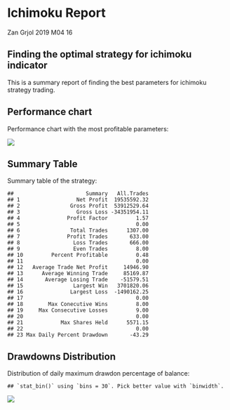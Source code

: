 Ichimoku Report
================
Zan Grjol
2019 M04 16

Finding the optimal strategy for ichimoku indicator
---------------------------------------------------

This is a summary report of finding the best parameters for ichimoku strategy trading.

<!--html_preserve-->

<script type="application/json" data-for="htmlwidget-407f54ffbcceaff61d5c">{"x":{"visdat":{"1f1c4e63934":["function () ","plotlyVisDat"]},"cur_data":"1f1c4e63934","attrs":{"1f1c4e63934":{"x":{},"y":{},"z":{},"alpha_stroke":1,"sizes":[10,100],"spans":[1,20],"type":"surface","inherit":true}},"layout":{"margin":{"b":40,"l":60,"t":25,"r":10},"scene":{"xaxis":{"title":"rownames(matrix_final)"},"yaxis":{"title":"colnames(matrix_final)"},"zaxis":{"title":"matrix_final"}},"hovermode":"closest","showlegend":false,"legend":{"yanchor":"top","y":0.5}},"source":"A","config":{"modeBarButtonsToAdd":[{"name":"Collaborate","icon":{"width":1000,"ascent":500,"descent":-50,"path":"M487 375c7-10 9-23 5-36l-79-259c-3-12-11-23-22-31-11-8-22-12-35-12l-263 0c-15 0-29 5-43 15-13 10-23 23-28 37-5 13-5 25-1 37 0 0 0 3 1 7 1 5 1 8 1 11 0 2 0 4-1 6 0 3-1 5-1 6 1 2 2 4 3 6 1 2 2 4 4 6 2 3 4 5 5 7 5 7 9 16 13 26 4 10 7 19 9 26 0 2 0 5 0 9-1 4-1 6 0 8 0 2 2 5 4 8 3 3 5 5 5 7 4 6 8 15 12 26 4 11 7 19 7 26 1 1 0 4 0 9-1 4-1 7 0 8 1 2 3 5 6 8 4 4 6 6 6 7 4 5 8 13 13 24 4 11 7 20 7 28 1 1 0 4 0 7-1 3-1 6-1 7 0 2 1 4 3 6 1 1 3 4 5 6 2 3 3 5 5 6 1 2 3 5 4 9 2 3 3 7 5 10 1 3 2 6 4 10 2 4 4 7 6 9 2 3 4 5 7 7 3 2 7 3 11 3 3 0 8 0 13-1l0-1c7 2 12 2 14 2l218 0c14 0 25-5 32-16 8-10 10-23 6-37l-79-259c-7-22-13-37-20-43-7-7-19-10-37-10l-248 0c-5 0-9-2-11-5-2-3-2-7 0-12 4-13 18-20 41-20l264 0c5 0 10 2 16 5 5 3 8 6 10 11l85 282c2 5 2 10 2 17 7-3 13-7 17-13z m-304 0c-1-3-1-5 0-7 1-1 3-2 6-2l174 0c2 0 4 1 7 2 2 2 4 4 5 7l6 18c0 3 0 5-1 7-1 1-3 2-6 2l-173 0c-3 0-5-1-8-2-2-2-4-4-4-7z m-24-73c-1-3-1-5 0-7 2-2 3-2 6-2l174 0c2 0 5 0 7 2 3 2 4 4 5 7l6 18c1 2 0 5-1 6-1 2-3 3-5 3l-174 0c-3 0-5-1-7-3-3-1-4-4-5-6z"},"click":"function(gd) { \n        // is this being viewed in RStudio?\n        if (location.search == '?viewer_pane=1') {\n          alert('To learn about plotly for collaboration, visit:\\n https://cpsievert.github.io/plotly_book/plot-ly-for-collaboration.html');\n        } else {\n          window.open('https://cpsievert.github.io/plotly_book/plot-ly-for-collaboration.html', '_blank');\n        }\n      }"}],"cloud":false},"data":[{"colorbar":{"title":"matrix_final","ticklen":2,"len":0.5,"lenmode":"fraction","y":1,"yanchor":"top"},"colorscale":[["0","rgba(68,1,84,1)"],["1.22719122226289e-05","rgba(68,1,84,1)"],["1.71496234312122e-05","rgba(68,1,84,1)"],["4.12750101696791e-05","rgba(68,1,84,1)"],["6.47210420988783e-05","rgba(68,1,84,1)"],["0.000153419723355088","rgba(68,1,84,1)"],["0.000383299554446309","rgba(68,1,84,1)"],["0.000921960965656764","rgba(68,1,84,1)"],["0.00206910252689302","rgba(68,2,85,1)"],["0.00465961976668251","rgba(68,3,85,1)"],["0.00664656261052179","rgba(68,4,86,1)"],["0.0138558473985115","rgba(69,7,88,1)"],["0.0197285738880748","rgba(69,10,90,1)"],["0.0254756867048005","rgba(69,12,92,1)"],["0.0308933879852054","rgba(70,14,94,1)"],["0.0412307647123884","rgba(70,18,97,1)"],["0.0519159764930066","rgba(71,22,101,1)"],["0.0775177081555827","rgba(71,30,109,1)"],["0.112947251288821","rgba(72,41,120,1)"],["0.149404466036838","rgba(70,53,126,1)"],["0.196230995562067","rgba(65,67,133,1)"],["0.245594897136201","rgba(60,80,138,1)"],["0.335634070899309","rgba(49,105,142,1)"],["0.430326317306919","rgba(40,127,142,1)"],["1","rgba(253,231,37,1)"]],"showscale":true,"x":["10","11","12","13","14","15","16","17","18","19","20","21","22","23","24","25","26","27","28","29","30","31","32","33","34","35","36","37","38","39"],"y":["11","12","13","14","15","16","17","18","19","20","21","22","23","24","25","26","27","28","29","30","31","32","33","34","35","36","37","38","39","40"],"z":[[0.257024910743075,0.257962227860807,0.515394792393253,1.05506341578189,1.92313128011012,1.99214391759903,3.47558956173472,4.63559577404133,8.74912447100537,20.8614771030847,41.1508792609303,123.593559339473,186.861205938535,264.80353062644,280.787241270092,443.442180240039,380.101638031514,457.137330525523,422.755847003773,411.241252099937,253.724829172891,148.294876485132,112.873341504913,66.6328516082338,59.592848948942,47.3566072843053,39.287083962623,39.6637929766864,52.2402872306337,58.6748459667763],[null,0.453588402409929,0.621762173313942,0.902578241871518,1.21628700713248,1.62439917738397,2.09693440489926,2.62483909619353,5.05121327713888,9.60903984199334,20.3004255709554,57.2602174079279,109.67451389438,198.56138880049,251.78460308735,387.651107442848,304.819588802089,413.954968686857,314.933586911951,290.557893480128,199.227638283833,132.684994757952,99.3552674146705,67.6476642915447,50.4524144486169,31.7467912734012,37.1364308058441,45.1657926807953,49.4563266678941,57.9085963184694],[null,null,0.992710024359656,0.991297444023556,1.3707559850404,2.48573456016937,2.12174067909788,4.22196808572506,6.89451746390386,14.2542842388263,27.2989686599843,77.2790104333737,124.488902449747,212.211219054304,386.062185835459,351.383417362738,367.890411612184,483.74796010348,296.190571189989,285.240746187692,211.531083553375,195.424275987739,147.776704594048,109.082328761439,94.5720939530876,64.5324094937537,64.8225302233437,55.7363552535459,57.7551860503981,61.1455360924988],[null,null,null,10.0057536658713,11.705025057621,16.9203477582641,11.253684077736,17.3552892914275,27.1873738030276,59.5373755585898,101.135587144836,231.168924192588,410.991241929084,518.161209149925,650.48444669042,843.463384732584,736.689290076851,942.753273907657,500.433820538346,391.452508662966,356.425505406349,314.407649705896,232.645066442955,159.780698374863,117.329396562559,81.6461958134835,89.5887930864515,91.1795415017501,84.4566190552763,100.2193133455],[null,null,null,null,60.6453848553238,63.4114792468945,52.2144354418276,61.6453814521465,88.0693028692983,179.690619265332,277.66391444445,497.140377425086,672.711803705949,585.612014524502,660.037541267826,524.902675258259,394.552137746746,522.218543801549,300.081427449692,239.208734948112,236.102714966142,182.901786381823,157.746162965563,109.284570496544,102.677978501166,71.3905418222235,88.442395021538,86.9097521575191,80.7386747239366,81.2003234825386],[null,null,null,null,null,274.75222246007,246.334400473347,204.020164095167,351.308982856037,655.313594327795,718.67513357206,1069.22911553779,1132.40339744905,787.545086880975,621.124623541457,437.804726037254,306.317039162864,485.698831216538,358.155361153261,237.254833027341,221.088398837184,173.410204624642,137.759472062759,99.6368682986952,94.9267307248535,74.9662303508569,76.5156197400071,70.2008752051489,77.6313630845294,65.2490271550873],[null,null,null,null,null,null,612.977395911067,616.791704376783,839.678356874956,1257.8987902975,1470.82069905403,1932.67114970996,1957.05755319374,1327.6046356141,860.286386828842,666.130107010234,514.99979201106,707.291979108702,491.615170006881,348.374437520776,308.386371784395,237.366685934807,148.954925702628,107.448894067609,90.6563220570624,73.4692086329942,48.9357827056573,41.6978895740976,52.56459620782,35.3297149515086],[null,null,null,null,null,null,null,480.284589673875,539.151150694286,807.969299967035,800.998969235363,1067.30543662401,1224.95734305993,719.912010096184,406.60102929622,458.909460257339,426.033628138047,697.07566409111,439.532667270084,337.943789872123,303.687487112268,170.074449987242,96.7237971421793,82.5726877923568,52.8519371001768,49.9043901940578,39.8434798112371,31.656734394008,38.6587194153821,30.7849036364993],[null,null,null,null,null,null,null,null,971.383085557699,997.947755515773,779.500461861912,1384.47112728975,1327.72844590156,863.495531829104,524.014802564147,550.54438716006,466.101044692608,801.085625247833,447.920443825175,350.771177621411,267.032060425175,144.053677129823,115.175566027936,106.119570361817,65.9309207748128,63.1723025276369,42.46252421019,34.1707858292859,39.6408215646297,40.2821504364094],[null,null,null,null,null,null,null,null,null,777.586744995153,668.85172435718,979.293225027075,1052.39377341369,805.176564703726,723.817299959248,798.637125063055,631.125332358487,961.471997011301,480.680877326916,437.910470026733,329.347120734704,153.151296644692,96.274799835073,84.8035109979625,57.160878801333,57.6143923535326,43.1806854245778,44.352674807884,49.9088118063672,37.2331251707676],[null,null,null,null,null,null,null,null,null,null,202.69186270166,266.744970232147,251.862919396616,179.752832038862,193.450287609422,224.479976033296,182.80238243282,301.272828832329,160.042301985805,123.360819247794,109.803264745241,60.2342735873877,45.0324522612135,33.8523923104662,25.3085512085712,32.6867427034052,26.3472617967108,27.1224958765653,34.6254353108241,22.4958428932655],[null,null,null,null,null,null,null,null,null,null,null,58.6485394127762,58.1318652641811,47.4869774768222,49.3480346489791,51.5460520912462,37.9194991991456,70.2166677877804,40.6412399353022,30.9932737592193,24.6980508945403,14.0361452940427,10.4730485092884,8.54971249033277,7.39229837197755,10.1588175552512,8.14420302750899,9.1686585580559,12.9869113827712,8.87146808871007],[null,null,null,null,null,null,null,null,null,null,null,null,34.8277224066565,31.5490428536577,30.2983930310279,28.4615717367913,20.4730568443422,31.5042545633744,23.7390315068639,17.5339173870259,18.5672973399425,11.6017194394831,9.68226746944687,9.59379634617272,8.19411406923895,9.84307304555006,7.79647917164142,10.2851401266983,13.1975408803756,10.1487287810988],[null,null,null,null,null,null,null,null,null,null,null,null,null,13.9590438435174,15.3346007477542,12.5666922484924,9.22716746553273,15.8855807244597,12.3529725733303,9.44422098109876,9.73817794951663,7.68985671595876,6.18007447811579,7.01061942619989,6.19520989244933,7.298374249465,6.148253907436,7.13052445544163,9.79736809872234,7.02419697524598],[null,null,null,null,null,null,null,null,null,null,null,null,null,null,3.85305211621552,3.34302652323074,2.77746279118898,2.80719793847703,2.66453911163437,2.4016708921528,2.35694625684802,2.03403609866663,1.63631202447913,1.75901095721499,1.64193089556436,2.13087374257531,1.81948101734603,2.19519460168212,3.61524463376444,3.11181952345357],[null,null,null,null,null,null,null,null,null,null,null,null,null,null,null,0.348986212631521,0.337263901686094,0.346582860841982,0.387141554351113,0.372232728099588,0.394581155117464,0.392299644964272,0.350491734426142,0.37386470659013,0.338588035325625,0.367428849374461,0.320421627880276,0.453428995661788,0.861951326655503,0.742358075900072],[null,null,null,null,null,null,null,null,null,null,null,null,null,null,null,null,0.174578981987435,0.193517292173883,0.151075053432354,0.14980377482088,0.164130634859565,0.158626654399182,0.154866390938817,0.175503967218923,0.143931192031282,0.17067968675761,0.138597120882725,0.173013364543859,0.321532652839559,0.309599922838682],[null,null,null,null,null,null,null,null,null,null,null,null,null,null,null,null,null,0.0764149384434859,0.0739611863345553,0.0741736129654264,0.08429431475341,0.0871611025309224,0.0832780859991925,0.104524418408265,0.0981774460420011,0.137592303533885,0.112152739161631,0.13947407311262,0.206176816380705,0.234618906737521],[null,null,null,null,null,null,null,null,null,null,null,null,null,null,null,null,null,null,0.0713658958827694,0.0718061033401324,0.0798549001760506,0.0798556829536606,0.0675640253336693,0.0653202464315051,0.0679524195509144,0.104283665363289,0.0907115585173184,0.117366989741173,0.178247664559595,0.209376584790956],[null,null,null,null,null,null,null,null,null,null,null,null,null,null,null,null,null,null,null,0.058672146123528,0.0581653639488653,0.0614924546007881,0.0517478633767798,0.0497462974901659,0.050649120615524,0.0592185004614519,0.0499722194368866,0.06011497635405,0.0899132880997247,0.108891746332706],[null,null,null,null,null,null,null,null,null,null,null,null,null,null,null,null,null,null,null,null,0.0799038967818204,0.0803225246632449,0.0772259231021811,0.0717403770737773,0.0688587309243091,0.0751933584131964,0.064261327261458,0.0751196527538811,0.0986970804664016,0.1136128292566],[null,null,null,null,null,null,null,null,null,null,null,null,null,null,null,null,null,null,null,null,null,0.0863491720337775,0.0833233236459724,0.0768052166936039,0.0748535208737247,0.0807491906137954,0.0739390606418589,0.07908439944304,0.0991956733683591,0.123000255680574],[null,null,null,null,null,null,null,null,null,null,null,null,null,null,null,null,null,null,null,null,null,null,0.0743705902655706,0.0736742579521648,0.0730143796644148,0.0742058409977965,0.0698789025138686,0.0770284604391065,0.0928139171937271,0.13052181462195],[null,null,null,null,null,null,null,null,null,null,null,null,null,null,null,null,null,null,null,null,null,null,null,0.128518168938981,0.125284686064181,0.140013476587418,0.133773404979978,0.136970059093,0.160643097471897,0.240986876320114],[null,null,null,null,null,null,null,null,null,null,null,null,null,null,null,null,null,null,null,null,null,null,null,null,0.155058553347496,0.178209712006549,0.172263400408608,0.178548829717773,0.206041642169144,0.260695432192874],[null,null,null,null,null,null,null,null,null,null,null,null,null,null,null,null,null,null,null,null,null,null,null,null,null,0.391461816666285,0.392626163856411,0.407988738891266,0.454969392444295,0.491841163806566],[null,null,null,null,null,null,null,null,null,null,null,null,null,null,null,null,null,null,null,null,null,null,null,null,null,null,0.742494082779438,0.752923776282703,0.799866517921444,0.846451373416529],[null,null,null,null,null,null,null,null,null,null,null,null,null,null,null,null,null,null,null,null,null,null,null,null,null,null,null,1.32500427377546,1.35254732338237,1.48839648014822],[null,null,null,null,null,null,null,null,null,null,null,null,null,null,null,null,null,null,null,null,null,null,null,null,null,null,null,null,1.14593077011206,1.37240183435146],[null,null,null,null,null,null,null,null,null,null,null,null,null,null,null,null,null,null,null,null,null,null,null,null,null,null,null,null,null,1.12150893170464]],"type":"surface","frame":null}],"highlight":{"on":"plotly_click","persistent":false,"dynamic":false,"selectize":false,"opacityDim":0.2,"selected":{"opacity":1},"debounce":0},"base_url":"https://plot.ly"},"evals":["config.modeBarButtonsToAdd.0.click"],"jsHooks":[]}</script>
<!--/html_preserve-->
Performance chart
-----------------

Performance chart with the most profitable parameters:

![](ReportIchimoku_files/figure-markdown_github/Performance-1.png)

Summary Table
-------------

Summary table of the strategy:

    ##                       Summary   All.Trades
    ## 1                  Net Profit  19535592.32
    ## 2                Gross Profit  53912529.64
    ## 3                  Gross Loss -34351954.11
    ## 4               Profit Factor         1.57
    ## 5                                     0.00
    ## 6                Total Trades      1307.00
    ## 7               Profit Trades       633.00
    ## 8                 Loss Trades       666.00
    ## 9                 Even Trades         8.00
    ## 10         Percent Profitable         0.48
    ## 11                                    0.00
    ## 12   Average Trade Net Profit     14946.90
    ## 13      Average Winning Trade     85169.87
    ## 14       Average Losing Trade    -51579.51
    ## 15                Largest Win   3701820.06
    ## 16               Largest Loss  -1490162.25
    ## 17                                    0.00
    ## 18        Max Conecutive Wins         8.00
    ## 19     Max Consecutive Losses         9.00
    ## 20                                    0.00
    ## 21            Max Shares Held      5571.15
    ## 22                                    0.00
    ## 23 Max Daily Percent Drawdown       -43.29

Drawdowns Distribution
----------------------

Distribution of daily maximum drawdon percentage of balance:

    ## `stat_bin()` using `bins = 30`. Pick better value with `binwidth`.

![](ReportIchimoku_files/figure-markdown_github/Drawdown%20History-1.png)
